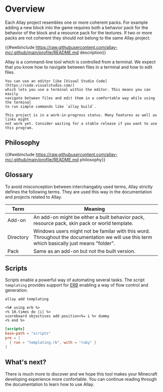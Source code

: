 # Overview

Each Allay project resembles one or more coherent packs. For example adding a new
block into the game requires both a behavior pack for the behavior of the block
and a resource pack for the textures. If two or more packs are not coherent they
should not belong to the same Allay project.

{{#webinclude https://raw.githubusercontent.com/allay-mc/.github/main/profile/README.md description}}

Allay is a command-line tool which is controlled from a terminal. We
expect that you know how to navigate between files in a terminal and how to
edit files.

```admonish tip
You can use an editor like [Visual Studio Code](https://code.visualstudio.com/)
which lets you use a terminal within the editor. This means you can easily
navigate between files and edit them in a comfortable way while using the terminal
to run simple commands like `allay build`.
```

```admonish warning
This project is in a work-in-progress status. Many features as well as links might
not work yet. Consider waiting for a stable release if you want to use this program.
```


## Philosophy

{{#webinclude https://raw.githubusercontent.com/allay-mc/.github/main/profile/README.md philosophy}}


## Glossary

To avoid misconception between interchangably used terms, Allay strictly defines
the following terms. They are used this way in the documentation and projects
related to Allay.

Term      | Meaning
----------|------------------------------------------------------------------------------------------------------------------------------------------
Add-on    | An add-on might be either a built behavior pack, resource pack, skin pack or world template.
Directory | Windows users might not be familar with this word. Throughout the documentation we will use this term which basically just means "folder".
Pack      | Same as an add-on but not the built version.


## Scripts

Scripts enable a powerful way of automating several tasks. The script `templating`
provides support for [ERB](https://github.com/ruby/erb) enabling a way of flow
control and generation.

```console
allay add templating
```

```erb,lang=mcfunction
<%# using erb %>
<% 10.times do |i| %>
scoreboard objectives add position<%= i %> dummy
<% end %>
```

```toml,icon=gear,filepath=allay.toml
[scripts]
base-path = "scripts"
pre = [
  { run = "templating.rb", with = "ruby" }
]
```


## What's next?

There is much more to discover and we hope this tool makes your Minecraft developing
experience more confortable. You can continue reading through the documentation to
learn how to use Allay.
